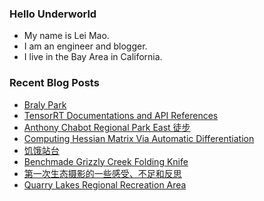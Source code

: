 ### Hello Underworld

- My name is Lei Mao.
- I am an engineer and blogger.
- I live in the Bay Area in California.


### Recent Blog Posts

<!-- BLOG-POST-LIST:START -->
- [Braly Park](https://leimao.github.io/photography/Braly-Park-2025-05-25/)
- [TensorRT Documentations and API References](https://leimao.github.io/blog/TensorRT-Documentations-API-References/)
- [Anthony Chabot Regional Park East 徒步](https://leimao.github.io/life/Anthony-Chabot-Regional-Park-East/)
- [Computing Hessian Matrix Via Automatic Differentiation](https://leimao.github.io/blog/Compute-Hessian-Automatic-Differentiation/)
- [饥饿站台](https://leimao.github.io/essay/%E9%A5%A5%E9%A5%BF%E7%AB%99%E5%8F%B0-The-Platform/)
- [Benchmade Grizzly Creek Folding Knife](https://leimao.github.io/blog/Benchmade-Grizzly-Creek-15062/)
- [第一次生态摄影的一些感受、不足和反思](https://leimao.github.io/essay/%E7%AC%AC%E4%B8%80%E6%AC%A1%E7%94%9F%E6%80%81%E6%91%84%E5%BD%B1%E7%9A%84%E4%B8%80%E4%BA%9B%E6%84%9F%E5%8F%97%E4%B8%8D%E8%B6%B3%E5%92%8C%E5%8F%8D%E6%80%9D/)
- [Quarry Lakes Regional Recreation Area](https://leimao.github.io/photography/Quarry-Lakes-Regional-Recreation-Area-2025-05-17/)
<!-- BLOG-POST-LIST:END -->
